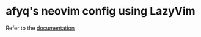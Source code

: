 # afyq's neovim config using LazyVim

Refer to the [documentation](https://lazyvim.github.io/installation)
